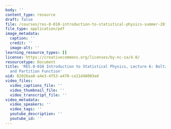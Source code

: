 ```yaml
---
body: ''
content_type: resource
draft: false
file: /courses/res-8-010-introduction-to-statistical-physics-summer-2018/mitres_8_010su17_lec6.pdf
file_type: application/pdf
image_metadata:
  caption: ''
  credit: ''
  image-alt: ''
learning_resource_types: []
license: https://creativecommons.org/licenses/by-nc-sa/4.0/
resourcetype: Document
title: 'RES.8-010 Introduction to Statistical Physics, Lecture 6: Boltzmann Distribution
  and Partition Function'
uid: 82026aa8-a4e3-4f53-a470-ca11d48003ed
video_files:
  video_captions_file: ''
  video_thumbnail_file: ''
  video_transcript_file: ''
video_metadata:
  video_speakers: ''
  video_tags: ''
  youtube_description: ''
  youtube_id: ''
---
```

